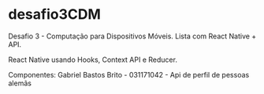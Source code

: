 # desafio3CDM
Desafio 3 - Computação para Dispositivos Móveis. Lista com React Native + API.

React Native usando Hooks, Context API e Reducer.

Componentes:
Gabriel Bastos Brito - 031171042 - Api de perfil de pessoas alemãs
